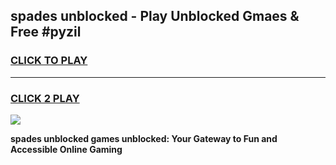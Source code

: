 
## spades unblocked - Play Unblocked Gmaes & Free #pyzil
<h3>
<a href="https://news.freeplayer.one?title=spades_unblocked&ref=03M">CLICK TO PLAY</a></h3>
<hr>

<h3>
<a href="https://news.freeplayer.one?title=spades_unblocked&ref=03M">CLICK 2 PLAY</a>
  
</h3>

<a href="https://news.freeplayer.one?title=spades_unblocked&ref=03M"><img src="https://clearcache.store/games.png"></a>


**spades unblocked games unblocked: Your Gateway to Fun and Accessible Online Gaming**
